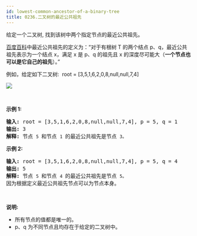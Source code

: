 ```yaml
---
id: lowest-common-ancestor-of-a-binary-tree
title: 0236.二叉树的最近公共祖先
---
```

给定一个二叉树, 找到该树中两个指定节点的最近公共祖先。

[百度百科](https://baike.baidu.com/item/%E6%9C%80%E8%BF%91%E5%85%AC%E5%85%B1%E7%A5%96%E5%85%88/8918834?fr=aladdin)中最近公共祖先的定义为：“对于有根树 T 的两个结点 p、q，最近公共祖先表示为一个结点 x，满足 x 是 p、q 的祖先且 x 的深度尽可能大（**一个节点也可以是它自己的祖先**）。”

例如，给定如下二叉树:  root = [3,5,1,6,2,0,8,null,null,7,4]

![](https://assets.leetcode-cn.com/aliyun-lc-upload/uploads/2018/12/15/binarytree.png)

 

**示例 1:**


<pre><strong>输入:</strong> root = [3,5,1,6,2,0,8,null,null,7,4], p = 5, q = 1<br/><strong>输出:</strong> 3<br/><strong>解释: </strong>节点 <code>5 </code>和节点 <code>1 </code>的最近公共祖先是节点 <code>3。</code><br/></pre>

**示例 2:**


<pre><strong>输入:</strong> root = [3,5,1,6,2,0,8,null,null,7,4], p = 5, q = 4<br/><strong>输出:</strong> 5<br/><strong>解释: </strong>节点 <code>5 </code>和节点 <code>4 </code>的最近公共祖先是节点 <code>5。</code>因为根据定义最近公共祖先节点可以为节点本身。<br/></pre>

 

**说明:**


- 所有节点的值都是唯一的。
- p、q 为不同节点且均存在于给定的二叉树中。
